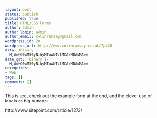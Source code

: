 ```yaml
---
layout: post
status: publish
published: true
title: HTML/CSS Forms
author: admin
author_login: admin
author_email: colinramsay@gmail.com
wordpress_id: 20
wordpress_url: http://www.colinramsay.co.uk/?p=20
date: !binary |-
  MjAwNC0wMS0yNiAyMTowNTo1MCArMDAwMA==
date_gmt: !binary |-
  MjAwNC0wMS0yNiAyMTowNTo1MCArMDAwMA==
categories:
- Web
tags: []
comments: []
---
```

<p>This is ace, check out the example form at the end, and the clever use of labels as big buttons:</p>
<p>http://www.sitepoint.com/article/1273/</p>
